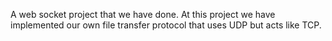 A web socket project that we have done. At this project we have implemented our own file transfer protocol that uses UDP but acts like TCP.
